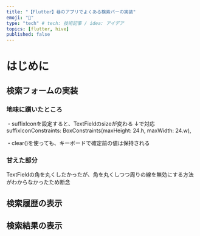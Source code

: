 ```yaml
---
title: "【Flutter】巷のアプリでよくある検索バーの実装"
emoji: "🎃"
type: "tech" # tech: 技術記事 / idea: アイデア
topics: [flutter, hive]
published: false
---
```

# はじめに

## 検索フォームの実装
### 地味に躓いたところ
・suffixIconを設定すると、TextFieldのsizeが変わる
↓で対応
suffixIconConstraints:
                      BoxConstraints(maxHeight: 24.h, maxWidth: 24.w),

・clear()を使っても、キーボードで確定前の値は保持される

### 甘えた部分
TextFieldの角を丸くしたかったが、角を丸くしつつ周りの線を無効にする方法がわからなかったため断念

## 検索履歴の表示

## 検索結果の表示